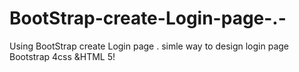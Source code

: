 # BootStrap-create-Login-page-.-
Using BootStrap create Login page . simle way to design login page Bootstrap 4css &amp;HTML 5!
